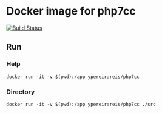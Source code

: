 # Docker image for php7cc

[![Build Status](https://travis-ci.org/ypereirareis/docker-php7cc.svg)](https://travis-ci.org/ypereirareis/docker-php7cc)

## Run

### Help

```
docker run -it -v $(pwd):/app ypereirareis/php7cc
```

### Directory

```
docker run -it -v $(pwd):/app ypereirareis/php7cc ./src

```

